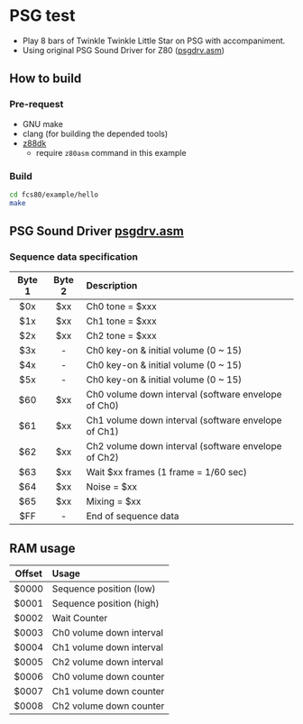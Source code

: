 # PSG test

- Play 8 bars of Twinkle Twinkle Little Star on PSG with accompaniment.
- Using original PSG Sound Driver for Z80 ([psgdrv.asm](psgdrv.asm))

## How to build

### Pre-request

- GNU make
- clang (for building the depended tools)
- [z88dk](https://z88dk.org/site/)
  - require `z80asm` command in this example

### Build

```zsh
cd fcs80/example/hello
make
```

## PSG Sound Driver [psgdrv.asm](psgdrv.asm)

### Sequence data specification

| Byte 1 | Byte 2 | Description                                         |
| :----: | :----: | :-------------------------------------------------- |
|  $0x   |  $xx   | Ch0 tone = $xxx                                     |
|  $1x   |  $xx   | Ch1 tone = $xxx                                     |
|  $2x   |  $xx   | Ch2 tone = $xxx                                     |
|  $3x   |   -    | Ch0 key-on & initial volume (0 ~ 15)                |
|  $4x   |   -    | Ch0 key-on & initial volume (0 ~ 15)                |
|  $5x   |   -    | Ch0 key-on & initial volume (0 ~ 15)                |
|  $60   |  $xx   | Ch0 volume down interval (software envelope of Ch0) |
|  $61   |  $xx   | Ch1 volume down interval (software envelope of Ch1) |
|  $62   |  $xx   | Ch2 volume down interval (software envelope of Ch2) |
|  $63   |  $xx   | Wait $xx frames (1 frame = 1/60 sec)                |
|  $64   |  $xx   | Noise = $xx                                         |
|  $65   |  $xx   | Mixing = $xx                                        |
|  $FF   |   -    | End of sequence data                                |

## RAM usage

| Offset | Usage                    |
| :----: | :----------------------- |
| $0000  | Sequence position (low)  |
| $0001  | Sequence position (high) |
| $0002  | Wait Counter             |
| $0003  | Ch0 volume down interval |
| $0004  | Ch1 volume down interval |
| $0005  | Ch2 volume down interval |
| $0006  | Ch0 volume down counter  |
| $0007  | Ch1 volume down counter  |
| $0008  | Ch2 volume down counter  |
